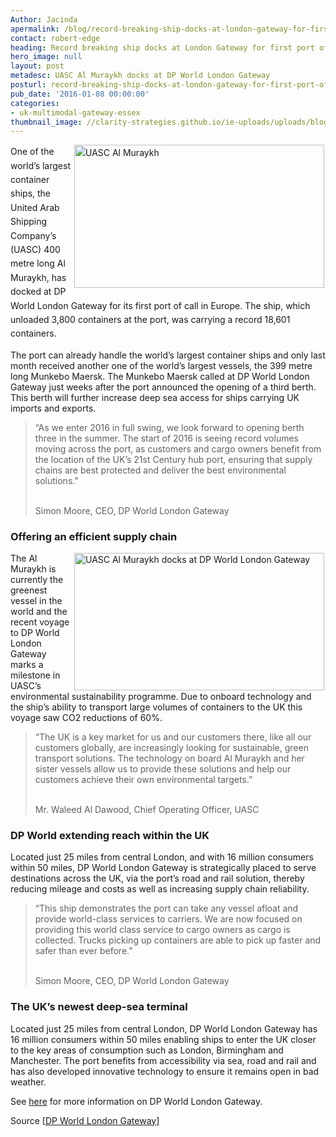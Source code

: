 ```yaml
---
Author: Jacinda
apermalink: /blog/record-breaking-ship-docks-at-london-gateway-for-first-port-of-call-in-europe
contact: robert-edge
heading: Record breaking ship docks at London Gateway for first port of call in Europe
hero_image: null
layout: post
metadesc: UASC Al Muraykh docks at DP World London Gateway
posturl: record-breaking-ship-docks-at-london-gateway-for-first-port-of-call-in-europe
pub_date: '2016-01-08 00:00:00'
categories:
- uk-multimodal-gateway-essex
thumbnail_image: //clarity-strategies.github.io/ie-uploads/uploads/blog/UASC-Al-Muraykh-bow-010116_mini.jpg
---
```


<p><span style='line-height: 1.6;'><img alt='UASC Al Muraykh' src='//clarity-strategies.github.io/ie-uploads/uploads/blog/UASC-Al-Muraykh-bow-010116_700.jpg' style='width: 400px; height: 229px; margin-left: 2px; margin-right: 2px; float: right;'/>One of the world’s largest container ships, the United Arab Shipping Company’s (UASC) 400 metre long Al Muraykh, has docked at DP World London Gateway for its first port of call in Europe. The ship, which unloaded 3,800 containers at the port, was carrying a record 18,601 containers.</span></p><p>The port can already handle the world’s largest container ships and only last month received another one of the world’s largest vessels, the 399 metre long Munkebo Maersk. The Munkebo Maersk called at DP World London Gateway just weeks after the port announced the opening of a third berth. This berth will further increase deep sea access for ships carrying UK imports and exports.</p><blockquote><p>“As we enter 2016 in full swing, we look forward to opening berth three in the summer. The start of 2016 is seeing record volumes moving across the port, as customers and cargo owners benefit from the location of the UK’s 21st Century hub port, ensuring that supply chains are best protected and deliver the best environmental solutions.”</p><p><br/>Simon Moore, CEO, DP World London Gateway</p></blockquote><h3>Offering an efficient supply chain</h3><p><img alt='UASC Al Muraykh docks at DP World London Gateway' src='//clarity-strategies.github.io/ie-uploads/uploads/blog/DP-World-London-Gateway-CEO-Simon-Moore-with-the-Al-Muraykh-01.01.16-600x330.jpg' style='width: 400px; height: 220px; margin-left: 2px; margin-right: 2px; float: right;'/>The Al Muraykh is currently the greenest vessel in the world and the recent voyage to DP World London Gateway marks a milestone in UASC’s environmental sustainability programme. Due to onboard technology and the ship’s ability to transport large volumes of containers to the UK this voyage saw CO2 reductions of 60%.</p><blockquote><p>“The UK is a key market for us and our customers there, like all our customers globally, are increasingly looking for sustainable, green transport solutions. The technology on board Al Muraykh and her sister vessels allow us to provide these solutions and help our customers achieve their own environmental targets.”</p><p><br/>Mr. Waleed Al Dawood, Chief Operating Officer, UASC</p></blockquote><h3>DP World extending reach within the UK</h3><p>Located just 25 miles from central London, and with 16 million consumers within 50 miles, DP World London Gateway is strategically placed to serve destinations across the UK, via the port’s road and rail solution, thereby reducing mileage and costs as well as increasing supply chain reliability.</p><blockquote><p>“This ship demonstrates the port can take any vessel afloat and provide world-class services to carriers. We are now focused on providing this world class service to cargo owners as cargo is collected. Trucks picking up containers are able to pick up faster and safer than ever before.”</p><p><br/>Simon Moore, CEO, DP World London Gateway</p></blockquote><h3>The UK’s newest deep-sea terminal</h3><p>Located just 25 miles from central London, DP World London Gateway has 16 million consumers within 50 miles enabling ships to enter the UK closer to the key areas of consumption such as London, Birmingham and Manchester. The port benefits from accessibility via sea, road and rail and has also developed innovative technology to ensure it remains open in bad weather.</p><p>See <a href='http://www.investessex.co.uk/studies/place-studies/london-gateway-port/'>here</a> for more information on DP World London Gateway.</p><p>Source [<a href='http://www.londongateway.com/media-page/press-releases/new-years-world-record-breaking-ship-arrives-dp-world-london-gateway-port/'>DP World London Gateway</a>]</p>